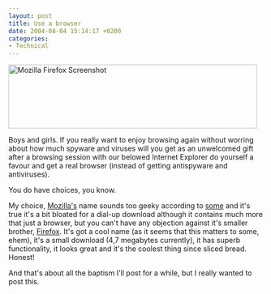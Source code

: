 ```yaml
---
layout: post
title: Use a browser
date: 2004-08-04 15:14:17 +0200
categories:
- Technical
---
```

<img src="http://www.rusiczki.net/blog/blogpics/mozilla_firefox.gif" width="490" height="126" border="0" alt="Mozilla Firefox Screenshot" class="image" />

Boys and girls. If you really want to enjoy browsing again without worring about how much spyware and viruses will you get as an unwelcomed gift after a browsing session with our belowed Internet Explorer do yourself a favour and get a real browser (instead of getting antispyware and antiviruses).

You do have choices, you know.

My choice, <a href="http://www.mozilla.com">Mozilla's</a> name sounds too geeky according to <a href="http://www.rola.ro/lmarin/">some</a> and it's true it's a bit bloated for a dial-up download although it contains much more that just a browser, but you can't have any objection against it's smaller brother, <a href="http://www.mozilla.org/products/firefox/">Firefox</a>. It's got a cool name (as it seems that this matters to some, ehem), it's a small download (4,7 megabytes currently), it has superb functionality, it looks great and it's the coolest thing since sliced bread. Honest!

And that's about all the baptism I'll post for a while, but I really wanted to post this.

